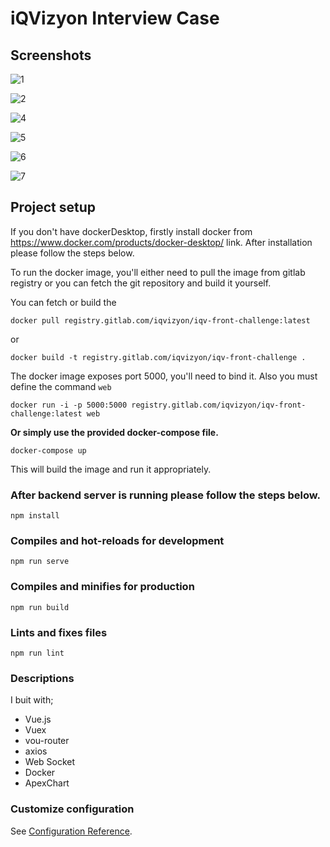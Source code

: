# iQVizyon Interview Case

## Screenshots

![1](https://user-images.githubusercontent.com/25987727/186392889-d711a3d5-1fed-4442-85b6-c04a49229a50.png)

![2](https://user-images.githubusercontent.com/25987727/186392945-21b4f51b-f8d9-41c8-b64d-81e862d4928f.png)

![4](https://user-images.githubusercontent.com/25987727/186392995-7aa9eb34-f4dc-4a39-818d-d92a895c2eb4.png)

![5](https://user-images.githubusercontent.com/25987727/186393082-86313e09-5b05-4155-84fe-41f1c51fd9f9.png)

![6](https://user-images.githubusercontent.com/25987727/186393091-37206553-1166-402d-a52e-7166039c9f31.png)

![7](https://user-images.githubusercontent.com/25987727/186393100-0fc456ff-1505-4e42-ae4a-961e94f56e96.png)


## Project setup

If you don't have dockerDesktop, firstly install docker from https://www.docker.com/products/docker-desktop/ link. After installation please follow the steps below.

To run the docker image, you'll either need to pull the image from gitlab registry or you can fetch the git repository and build it yourself.

You can fetch or build the

    docker pull registry.gitlab.com/iqvizyon/iqv-front-challenge:latest

or

    docker build -t registry.gitlab.com/iqvizyon/iqv-front-challenge .

The docker image exposes port 5000, you'll need to bind it. Also you must define the command `web`

    docker run -i -p 5000:5000 registry.gitlab.com/iqvizyon/iqv-front-challenge:latest web

**Or simply use the provided docker-compose file.**

    docker-compose up

This will build the image and run it appropriately.

### After backend server is running please follow the steps below.

```
npm install
```

### Compiles and hot-reloads for development

```
npm run serve
```

### Compiles and minifies for production

```
npm run build
```

### Lints and fixes files

```
npm run lint
```

### Descriptions

I buit with;

- Vue.js
- Vuex
- vou-router
- axios
- Web Socket
- Docker
- ApexChart

### Customize configuration

See [Configuration Reference](https://cli.vuejs.org/config/).
